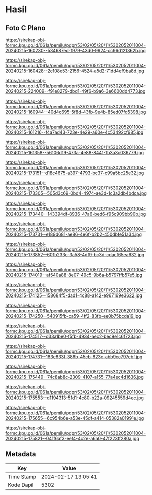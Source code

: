 # Hasil

## Foto C Plano

https://sirekap-obj-formc.kpu.go.id/061a/pemilu/pdpr/53/02/05/20/11/5302052011004-20240215-160230--534687ed-f979-43d0-9924-cc96d121362b.jpg

https://sirekap-obj-formc.kpu.go.id/061a/pemilu/pdpr/53/02/05/20/11/5302052011004-20240215-160428--2c108e53-2156-4524-a5d2-71dd4ef9ba8d.jpg

https://sirekap-obj-formc.kpu.go.id/061a/pemilu/pdpr/53/02/05/20/11/5302052011004-20240215-224009--f91e8279-dbd1-49f6-b9a6-3e6600dd4773.jpg

https://sirekap-obj-formc.kpu.go.id/061a/pemilu/pdpr/53/02/05/20/11/5302052011004-20240215-160944--40d4c695-5f8d-43fb-9e4b-85ed07fd5398.jpg

https://sirekap-obj-formc.kpu.go.id/061a/pemilu/pdpr/53/02/05/20/11/5302052011004-20240215-161216--f4a7ad43-723e-4e29-a60e-4c53492cf985.jpg

https://sirekap-obj-formc.kpu.go.id/061a/pemilu/pdpr/53/02/05/20/11/5302052011004-20240215-161358--56106d19-473a-4e88-8441-1b3a3c036779.jpg

https://sirekap-obj-formc.kpu.go.id/061a/pemilu/pdpr/53/02/05/20/11/5302052011004-20240215-173151--d18c4675-a397-4793-bc37-c99a5bc25e32.jpg

https://sirekap-obj-formc.kpu.go.id/061a/pemilu/pdpr/53/02/05/20/11/5302052011004-20240215-173305--505d3c69-0bd4-4974-ae3d-1c3a2db4bdca.jpg

https://sirekap-obj-formc.kpu.go.id/061a/pemilu/pdpr/53/02/05/20/11/5302052011004-20240215-173440--143394df-8936-47a6-bed6-f95c909bb90b.jpg

https://sirekap-obj-formc.kpu.go.id/061a/pemilu/pdpr/53/02/05/20/11/5302052011004-20240215-173731--e189d681-ae86-4e6f-b2b2-450dbfe51a34.jpg

https://sirekap-obj-formc.kpu.go.id/061a/pemilu/pdpr/53/02/05/20/11/5302052011004-20240215-173852--601b233c-3a58-4df9-bc3d-cdacf65ea632.jpg

https://sirekap-obj-formc.kpu.go.id/061a/pemilu/pdpr/53/02/05/20/11/5302052011004-20240215-174019--af540a88-8e07-49c5-9b6a-b5797ffb57e5.jpg

https://sirekap-obj-formc.kpu.go.id/061a/pemilu/pdpr/53/02/05/20/11/5302052011004-20240215-174125--158684f5-dad1-4c88-a142-e967169e3622.jpg

https://sirekap-obj-formc.kpu.go.id/061a/pemilu/pdpr/53/02/05/20/11/5302052011004-20240215-174250--540915fb-ca59-4ff2-83fb-ee0b75bcda19.jpg

https://sirekap-obj-formc.kpu.go.id/061a/pemilu/pdpr/53/02/05/20/11/5302052011004-20240215-174517--d33a1be0-f5fb-4934-aec2-bec9e1c6f723.jpg

https://sirekap-obj-formc.kpu.go.id/061a/pemilu/pdpr/53/02/05/20/11/5302052011004-20240215-174731--183e833f-386b-45cb-823c-abb9cc797ebf.jpg

https://sirekap-obj-formc.kpu.go.id/061a/pemilu/pdpr/53/02/05/20/11/5302052011004-20240215-175449--74c8ab8c-2309-4107-a155-77a4ec4d1636.jpg

https://sirekap-obj-formc.kpu.go.id/061a/pemilu/pdpr/53/02/05/20/11/5302052011004-20240215-175553--d1194313-51d1-4c80-b22a-09245559d4ec.jpg

https://sirekap-obj-formc.kpu.go.id/061a/pemilu/pdpr/53/02/05/20/11/5302052011004-20240215-175655--6c954b6e-a53e-45df-a414-05382a01991e.jpg

https://sirekap-obj-formc.kpu.go.id/061a/pemilu/pdpr/53/02/05/20/11/5302052011004-20240215-175821--041f6af3-eef4-4c2e-a6a0-47f223ff280a.jpg


## Metadata

| Key        | Value               |
| ---------- | ------------------- |
| Time Stamp | 2024-02-17 13:05:41 |
| Kode Dapil | 5302                |



